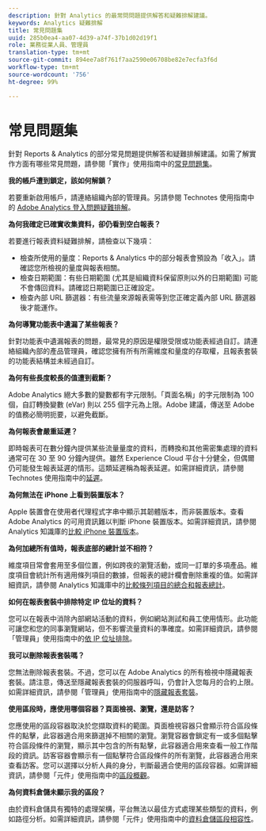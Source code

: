 ```yaml
---
description: 針對 Analytics 的最常問問題提供解答和疑難排解建議。
keywords: Analytics 疑難排解
title: 常見問題集
uuid: 285b0ea4-aa07-4d39-a74f-37b1d02d19f1
role: 業務從業人員、管理員
translation-type: tm+mt
source-git-commit: 894ee7a8f761f7aa2590e06708be82e7ecfa3f6d
workflow-type: tm+mt
source-wordcount: '756'
ht-degree: 99%

---
```



# 常見問題集

針對 Reports &amp; Analytics 的部分常見問題提供解答和疑難排解建議。如需了解實作方面有哪些常見問題，請參閱「實作」使用指南中的[常見問題集](/help/implement/faq.md)。

**我的帳戶遭到鎖定，該如何解鎖？**

若要重新啟用帳戶，請連絡組織內部的管理員。另請參閱 Technotes 使用指南中的 [Adobe Analytics 登入問題疑難排解](/help/technotes/troubleshoot-login.md)。

**為何我確定已確實收集資料，卻仍看到空白報表？**

若要進行報表資料疑難排解，請檢查以下幾項：

* 檢查所使用的量度：Reports &amp; Analytics 中的部分報表會預設為「收入」。請確認您所檢視的量度與報表相關。
* 檢查日期範圍：有些日期範圍 (尤其是組織資料保留原則以外的日期範圍) 可能不會傳回資料。請確認日期範圍已正確設定。
* 檢查內部 URL 篩選器：有些流量來源報表需等到您正確定義內部 URL 篩選器後才能運作。

**為何導覽功能表中遺漏了某些報表？**

針對功能表中遺漏報表的問題，最常見的原因是權限受限或功能表經過自訂。請連絡組織內部的產品管理員，確認您擁有所有所需維度和量度的存取權，且報表套裝的功能表結構並未經過自訂。

**為何有些長度較長的值遭到截斷？**

Adobe Analytics 絕大多數的變數都有字元限制。「頁面名稱」的字元限制為 100 個，自訂轉換變數 (eVar) 則以 255 個字元為上限。Adobe 建議，傳送至 Adobe 的值務必簡明扼要，以避免截斷。

**為何報表會嚴重延遲？**

即時報表可在數分鐘內提供某些流量量度的資料，而轉換和其他需密集處理的資料通常可在 30 至 90 分鐘內提供。雖然 Experience Cloud 平台十分健全，但偶爾仍可能發生報表延遲的情形。這類延遲稱為報表延遲。如需詳細資訊，請參閱 Technotes 使用指南中的[延遲](/help/technotes/latency.md)。

**為何無法在 iPhone 上看到裝置版本？**

Apple 裝置會在使用者代理程式字串中顯示其韌體版本，而非裝置版本。查看 Adobe Analytics 的可用資訊難以判斷 iPhone 裝置版本。如需詳細資訊，請參閱 Analytics 知識庫的[比較 iPhone 裝置版本](https://helpx.adobe.com/tw/analytics/kb/comparing-iphone-device-versions.html)。

**為何加總所有值時，報表底部的總計並不相符？**

維度項目常會套用至多個位置，例如跨夜的瀏覽活動，或同一訂單的多項產品。維度項目會統計所有適用條列項目的數據，但報表的總計欄會刪除重複的值。如需詳細資訊，請參閱 Analytics 知識庫中的[比較條列項目的總合和報表總計](https://helpx.adobe.com/tw/analytics/kb/sum-line-items-different-from-total.html)。

**如何在報表套裝中排除特定 IP 位址的資料？**

您可以在報表中消除內部網站活動的資料，例如網站測試和員工使用情形。此功能可讓您和您的同事瀏覽網站，但不影響流量資料的準確度。如需詳細資訊，請參閱「管理員」使用指南中的[依 IP 位址排除](/help/admin/admin/exclude-ip.md)。

**我可以刪除報表套裝嗎？**

您無法刪除報表套裝。不過，您可以在 Adobe Analytics 的所有檢視中隱藏報表套裝。請注意，傳送至隱藏報表套裝的伺服器呼叫，仍會計入您每月的合約上限。如需詳細資訊，請參閱「管理員」使用指南中的[隱藏報表套裝](/help/admin/company/c-hide-report-suites.md)。

**使用區段時，應使用哪個容器？頁面檢視、瀏覽，還是訪客？**

您應使用的區段容器取決於您擷取資料的範圍。頁面檢視容器只會顯示符合區段條件的點擊，此容器適合用來篩選掉不相關的瀏覽。瀏覽容器會鎖定有一或多個點擊符合區段條件的瀏覽，顯示其中包含的所有點擊，此容器適合用來查看一般工作階段的資訊。訪客容器會顯示有一個點擊符合區段條件的所有瀏覽，此容器適合用來查看訪客。您可以選擇以分析人員的身分，判斷最適合使用的區段容器。如需詳細資訊，請參閱「元件」使用指南中的[區段概觀](/help/components/segmentation/seg-overview.md)。

**為何資料倉儲未顯示我的區段？**

由於資料倉儲具有獨特的處理架構，平台無法以最佳方式處理某些類型的資料，例如路徑分析。如需詳細資訊，請參閱「元件」使用指南中的[資料倉儲區段相容性](/help/components/segmentation/seg-reference/seg-compatibility.md)。
